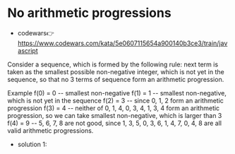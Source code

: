 # No arithmetic progressions
- codewars👉https://www.codewars.com/kata/5e0607115654a900140b3ce3/train/javascript

Consider a sequence, which is formed by the following rule: next term is taken as the smallest possible non-negative integer, which is not yet in the sequence, so that no 3 terms of sequence form an arithmetic progression.

Example
f(0) = 0 -- smallest non-negative
f(1) = 1 -- smallest non-negative, which is not yet in the sequence
f(2) = 3 -- since 0, 1, 2 form an arithmetic progression
f(3) = 4 -- neither of 0, 1, 4, 0, 3, 4, 1, 3, 4 form an arithmetic progression, so we can take smallest non-negative, which is larger than 3
f(4) = 9 -- 5, 6, 7, 8 are not good, since 1, 3, 5, 0, 3, 6, 1, 4, 7, 0, 4, 8 are all valid arithmetic progressions.

- solution 1:
  